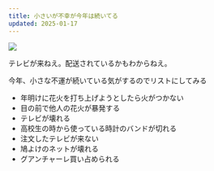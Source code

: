 ```yaml
---
title: 小さいが不幸が今年は続いてる
updated: 2025-01-17
---
```

![](https://i.imgur.com/OZrmU1f.jpeg)


テレビが来ねえ。配送されているかもわからねえ。

今年、小さな不運が続いている気がするのでリストにしてみる

- 年明けに花火を打ち上げようとしたら火がつかない
- 目の前で他人の花火が暴発する
- テレビが壊れる
- 高校生の時から使っている時計のバンドが切れる
- 注文したテレビが来ない
- 鳩よけのネットが壊れる
- グアンチャーレ買い占められる